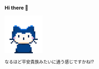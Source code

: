 ### Hi there 👋

![cute](https://raw.githubusercontent.com/wongli233/wongli233/master/mona-whisper.gif)

なるほど平安貴族みたいに通う感じですかね⁉︎
